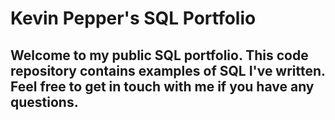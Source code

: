 # Kevin Pepper's SQL Portfolio

## Welcome to my public SQL portfolio. This code repository contains examples of SQL I've written. Feel free to get in touch with me if you have any questions.
